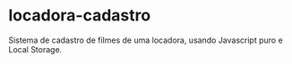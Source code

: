 # locadora-cadastro
Sistema de cadastro de filmes de uma locadora, usando Javascript puro e Local Storage. 

